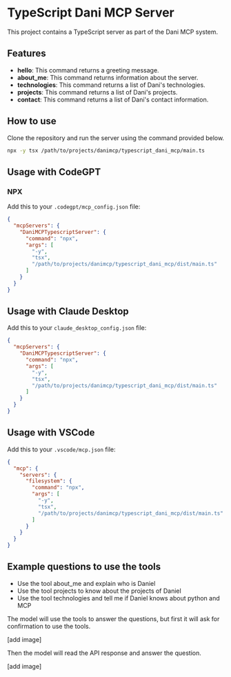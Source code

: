 # TypeScript Dani MCP Server

This project contains a TypeScript server as part of the Dani MCP system.

## Features
- **hello**: This command returns a greeting message.
- **about_me**: This command returns information about the server.
- **technologies**: This command returns a list of Dani's technologies.
- **projects**: This command returns a list of Dani's projects.
- **contact**: This command returns a list of Dani's contact information.

## How to use
Clone the repository and run the server using the command provided below.

```bash
npx -y tsx /path/to/projects/danimcp/typescript_dani_mcp/main.ts
```

## Usage with CodeGPT
### NPX

Add this to your `.codegpt/mcp_config.json` file:
```json
{
  "mcpServers": {
    "DaniMCPTypescriptServer": {
      "command": "npx",
      "args": [
        "-y",
        "tsx",
        "/path/to/projects/danimcp/typescript_dani_mcp/dist/main.ts"
      ]
    }
  }
}
```

## Usage with Claude Desktop
Add this to your `claude_desktop_config.json` file:
```json
{
  "mcpServers": {
    "DaniMCPTypescriptServer": {
      "command": "npx",
      "args": [
        "-y",
        "tsx",
        "/path/to/projects/danimcp/typescript_dani_mcp/dist/main.ts"
      ]
    }
  }
}
```

## Usage with VSCode
Add this to your `.vscode/mcp.json` file:
```json
{
  "mcp": {
    "servers": {
      "filesystem": {
        "command": "npx",
        "args": [
          "-y",
          "tsx",
          "/path/to/projects/danimcp/typescript_dani_mcp/dist/main.ts"
        ]
      }
    }
  }
}
```

## Example questions to use the tools
- Use the tool about_me and explain who is Daniel 
- Use the tool projects to know about the projects of Daniel
- Use the tool technologies and tell me if Daniel knows about python and MCP

The model will use the tools to answer the questions, but first it will ask for confirmation to use the tools.

[add image]

Then the model will read the API response and answer the question.

[add image]